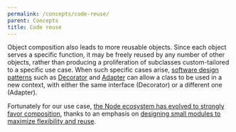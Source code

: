 ```yaml
---
permalink: /concepts/code-reuse/
parent: Concepts
title: Code reuse
---
```

Object composition also leads to more reusable objects. Since each object
serves a specific function, it may be freely reused by any number of other
objects, rather than producing a proliferation of subclasses custom-tailored
to a specific use case. When such specific cases arise,
[software design patterns](http://www.amazon.com/Design-Patterns-Elements-Reusable-Object-Oriented-ebook/dp/B000SEIBB8)
such as [Decorator](https://sourcemaking.com/design_patterns/decorator) and
[Adapter](https://sourcemaking.com/design_patterns/adapter) can allow a class
to be used in a new context, with either the same interface (Decorator) or a
different one (Adapter).

Fortunately for our use case, [the Node ecosystem has evolved to strongly favor
composition](http://thenodeway.io/introduction/#choose-composition-over-inheritance),
thanks to an emphasis on [designing small modules to maximize flexibility and
reuse](http://thenodeway.io/introduction/#build-small-single-purpose-modules).

